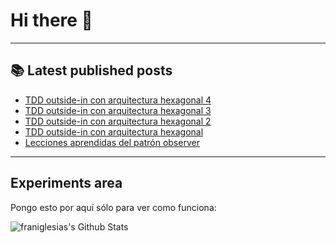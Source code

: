 # Hi there 👋

<!--
**franiglesias/franiglesias** is a ✨ _special_ ✨ repository because its `README.md` (this file) appears on your GitHub profile.

Here are some ideas to get you started:

- 🔭 I’m currently working on ...
- 🌱 I’m currently learning ...
- 👯 I’m looking to collaborate on ...
- 🤔 I’m looking for help with ...
- 💬 Ask me about ...
- 📫 How to reach me: ...
- 😄 Pronouns: ...
- ⚡ Fun fact: ...
-->


---

## 📚 Latest published posts
<!-- TB-FEED:START -->
- [TDD outside-in con arquitectura hexagonal 4](https://franiglesias.github.io/hexagonal-tdd-4/)
- [TDD outside-in con arquitectura hexagonal 3](https://franiglesias.github.io/hexagonal-tdd-3/)
- [TDD outside-in con arquitectura hexagonal 2](https://franiglesias.github.io/hexagonal-tdd-2/)
- [TDD outside-in con arquitectura hexagonal](https://franiglesias.github.io/hexagonal-tdd-1/)
- [Lecciones aprendidas del patrón observer](https://franiglesias.github.io/score-keeper-kata/)
<!-- TB-FEED:END -->


---

## Experiments area

Pongo esto por aquí sólo para ver como funciona:

<img alt="franiglesias's Github Stats" src="https://github-readme-stats.vercel.app/api?username=franiglesias&show_icons=true&hide_border=true" />
